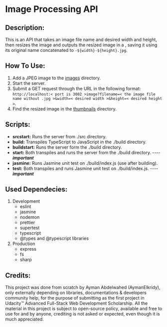 # Image Processing API

## Description:
This is an API that takes an image file name and desired width and height, then resizes the image and outputs the resized image in a , saving it using its original name concatenated to `-${width}-${height}.jpg`.

## How To Use:
1. Add a JPEG image to the [images](assets/images/) directory.
2. Start the server.
3. Submit a GET request through the URL in the following format:
   `http://localhost:< port is 3002 >image?filename=< the image file name without .jpg >&width=< desired width >&height=< desired height >`.
5. Find the resized image in the [thumbnails](assets/thumbnails/) directory.

## Scripts:
- **srcstart:** Runs the server from ./src directory.
- **build:** Transpiles TypeScript to JavaScript in the ./build directory.
- **buildstart:** Runs the server form the ./build directory.
- **start:** Both transpiles and runs the server from the ./build directory. ---- ***important***
- **jasmine:** Runs Jasmine unit test on ./build/index.js (use after building).
- **test:** Both transpiles and runs Jasmine unit test on ./build/index.js. ---- ***important***

## Used Dependecies:
1. Development
   - eslint
   - jasmine
   - nodemon
   - prettier
   - supertest
   - typescript
   - @types and @typescript libraries
2. Production
   - express
   - fs
   - sharp

## Credits:
This project was done from scratch by Ayman Abdelwahed (AymanElkridy), only externally depending on libraries, documentations & developers community help, for the purpose of submitting as the first project in Udacity:tm: Advanced Full-Stack Web Development Scholarship.
All the material in this project is subject to open-source policy, available and free to use for and by anyone, crediting is not asked or expected, even though it is much appreciated.

